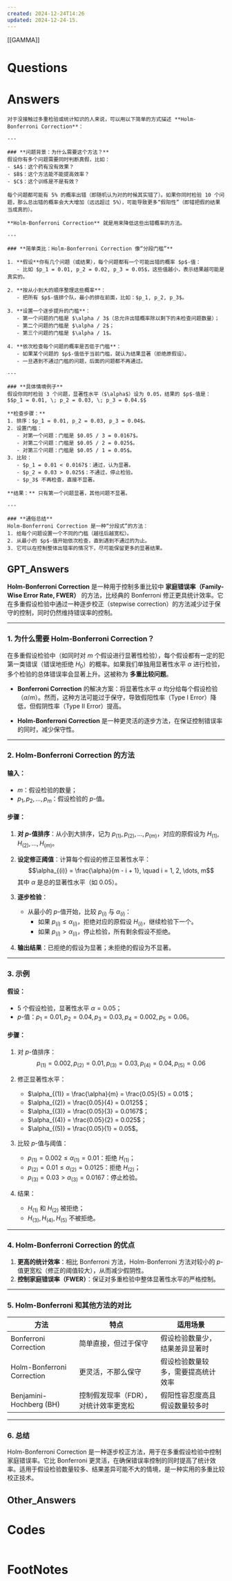 ```yaml
---
created: 2024-12-24T14:26
updated: 2024-12-24-15.
---
```

[[GAMMA]]

# Questions


# Answers
```ad-seealso
对于没接触过多重检验或统计知识的人来说，可以用以下简单的方式描述 **Holm-Bonferroni Correction**：

---

### **问题背景：为什么需要这个方法？**
假设你有多个问题需要同时判断真假，比如：
- $A$：这个药有没有效果？
- $B$：这个方法能不能提高效率？
- $C$：这个训练是不是有效？

每个问题都可能有 5% 的概率出错（即随机认为对的时候其实错了）。如果你同时检验 10 个问题，那么总出错的概率会大大增加（远远超过 5%），可能导致更多“假阳性”（即错把假的结果当成真的）。

**Holm-Bonferroni Correction** 就是用来降低这些出错概率的方法。

---

### **简单类比：Holm-Bonferroni Correction 像“分段门槛”**

1. **假设**你有几个问题（或结果），每个问题都有一个可能出错的概率 $p$-值：
   - 比如 $p_1 = 0.01, p_2 = 0.02, p_3 = 0.05$，这些值越小，表示结果越可能是真实的。

2. **按从小到大的顺序整理这些概率**：
   - 把所有 $p$-值排个队，最小的排在前面，比如：$p_1, p_2, p_3$。

3. **设置一个逐步提升的门槛**：
   - 第一个问题的门槛是 $\alpha / 3$（总允许出错概率除以剩下的未检查问题数量）；
   - 第二个问题的门槛是 $\alpha / 2$；
   - 第三个问题的门槛是 $\alpha / 1$。

4. **依次检查每个问题的概率是否低于门槛**：
   - 如果某个问题的 $p$-值低于当前门槛，就认为结果显著（拒绝原假设）。
   - 一旦遇到不通过门槛的问题，后面的问题都不再通过。

---

### **具体情境例子**
假设你同时检验 3 个问题，显著性水平（$\alpha$）设为 0.05，结果的 $p$-值是：
$$p_1 = 0.01, \; p_2 = 0.03, \; p_3 = 0.04.$$

**检查步骤：**
1. 排序：$p_1 = 0.01, p_2 = 0.03, p_3 = 0.04$。
2. 设置门槛：
   - 对第一个问题：门槛是 $0.05 / 3 = 0.0167$。
   - 对第二个问题：门槛是 $0.05 / 2 = 0.025$。
   - 对第三个问题：门槛是 $0.05 / 1 = 0.05$。
3. 比较：
   - $p_1 = 0.01 < 0.0167$：通过，认为显著。
   - $p_2 = 0.03 > 0.025$：不通过，停止检验。
   - $p_3$ 不再检查，直接不显著。

**结果：** 只有第一个问题显著，其他问题不显著。

---

### **通俗总结**
Holm-Bonferroni Correction 是一种“分段式”的方法：
1. 给每个问题设置一个不同的门槛（越往后越宽松）。
2. 从最小的 $p$-值开始依次检查，直到遇到不通过的为止。
3. 它可以在控制整体出错率的情况下，尽可能保留更多的显著结果。
```
## GPT_Answers
**Holm-Bonferroni Correction** 是一种用于控制多重比较中 **家庭错误率（Family-Wise Error Rate, FWER）** 的方法，比经典的 Bonferroni 修正更具统计效率。它在多重假设检验中通过一种逐步校正（stepwise correction）的方法减少过于保守的控制，同时仍然维持错误率的控制。

---

### **1. 为什么需要 Holm-Bonferroni Correction？**

在多重假设检验中（如同时对 $m$ 个假设进行显著性检验），每个假设都有一定的犯第一类错误（错误地拒绝 $H_0$）的概率。如果我们单独用显著性水平 $\alpha$ 进行检验，多个检验的总体错误率会显著上升。这被称为 **多重比较问题**。

- **Bonferroni Correction** 的解决方案：将显著性水平 $\alpha$ 均分给每个假设检验（$\alpha/m$）。然而，这种方法可能过于保守，导致假阳性率（Type I Error）降低，但假阴性率（Type II Error）提高。

- **Holm-Bonferroni Correction** 是一种更灵活的逐步方法，在保证控制错误率的同时，减少保守性。

---

### **2. Holm-Bonferroni Correction 的方法**

#### 输入：
- $m$：假设检验的数量；
- $p_1, p_2, \dots, p_m$：假设检验的 $p$-值。

#### 步骤：
1. **对 $p$-值排序**：从小到大排序，记为 $p_{(1)}, p_{(2)}, \dots, p_{(m)}$，对应的原假设为 $H_{(1)}, H_{(2)}, \dots, H_{(m)}$。

2. **设定修正阈值**：计算每个假设的修正显著性水平：
   $$\alpha_{(i)} = \frac{\alpha}{m - i + 1}, \quad i = 1, 2, \dots, m$$
   其中 $\alpha$ 是总的显著性水平（如 0.05）。

3. **逐步检验**：
   - 从最小的 $p$-值开始，比较 $p_{(i)}$ 与 $\alpha_{(i)}$：
     - 如果 $p_{(i)} \leq \alpha_{(i)}$，拒绝对应的原假设 $H_{(i)}$，继续检验下一个。
     - 如果 $p_{(i)} > \alpha_{(i)}$，停止检验，所有剩余假设不拒绝。

4. **输出结果**：已拒绝的假设为显著；未拒绝的假设为不显著。

---

### **3. 示例**

#### 假设：
- 5 个假设检验，显著性水平 $\alpha = 0.05$；
- $p$-值：$p_1 = 0.01, p_2 = 0.04, p_3 = 0.03, p_4 = 0.002, p_5 = 0.06$。

#### 步骤：
1. 对 $p$-值排序：
   $$p_{(1)} = 0.002, p_{(2)} = 0.01, p_{(3)} = 0.03, p_{(4)} = 0.04, p_{(5)} = 0.06$$

2. 修正显著性水平：
   - $\alpha_{(1)} = \frac{\alpha}{m} = \frac{0.05}{5} = 0.01$；
   - $\alpha_{(2)} = \frac{0.05}{4} = 0.0125$；
   - $\alpha_{(3)} = \frac{0.05}{3} = 0.0167$；
   - $\alpha_{(4)} = \frac{0.05}{2} = 0.025$；
   - $\alpha_{(5)} = \frac{0.05}{1} = 0.05$。

3. 比较 $p$-值与阈值：
   - $p_{(1)} = 0.002 \leq \alpha_{(1)} = 0.01$：拒绝 $H_{(1)}$；
   - $p_{(2)} = 0.01 \leq \alpha_{(2)} = 0.0125$：拒绝 $H_{(2)}$；
   - $p_{(3)} = 0.03 > \alpha_{(3)} = 0.0167$：停止检验。

4. 结果：
   - $H_{(1)}$ 和 $H_{(2)}$ 被拒绝；
   - $H_{(3)}, H_{(4)}, H_{(5)}$ 不被拒绝。

---

### **4. Holm-Bonferroni Correction 的优点**
1. **更高的统计效率**：相比 Bonferroni 方法，Holm-Bonferroni 方法对较小的 $p$-值更宽松（修正的阈值较大），从而减少假阴性。
2. **控制家庭错误率（FWER）**：保证对多重检验中整体显著性水平的严格控制。

---

### **5. Holm-Bonferroni 和其他方法的对比**

| 方法                      | 特点                                     | 适用场景                            |
|---------------------------|------------------------------------------|-------------------------------------|
| Bonferroni Correction     | 简单直接，但过于保守                    | 假设检验数量少，结果差异显著时      |
| Holm-Bonferroni Correction| 更灵活，不那么保守                      | 假设检验数量较多，需要提高统计效率  |
| Benjamini-Hochberg (BH)   | 控制假发现率（FDR），对统计效率更宽松    | 假阳性容忍度高且假设数量较多时      |

---

### **6. 总结**
Holm-Bonferroni Correction 是一种逐步校正方法，用于在多重假设检验中控制家庭错误率。它比 Bonferroni 更灵活，在确保错误率控制的同时提高了统计效率。适用于假设检验数量较多、结果差异可能不大的情境，是一种实用的多重比较校正技术。

## Other_Answers


# Codes

```python

```


# FootNotes
